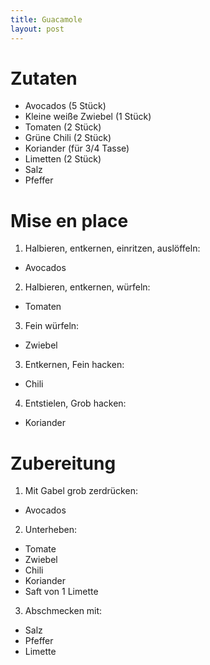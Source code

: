 ```yaml
---
title: Guacamole
layout: post
---
```


# Zutaten

- Avocados (5 Stück)
- Kleine weiße Zwiebel (1 Stück)
- Tomaten (2 Stück)
- Grüne Chili (2 Stück)
- Koriander (für 3/4 Tasse)
- Limetten (2 Stück)
- Salz
- Pfeffer

# Mise en place

1. Halbieren, entkernen, einritzen, auslöffeln:
  - Avocados
2. Halbieren, entkernen, würfeln:
  - Tomaten
3. Fein würfeln:
  - Zwiebel
3. Entkernen, Fein hacken:
  - Chili
4. Entstielen, Grob hacken:
  - Koriander

# Zubereitung

1. Mit Gabel grob zerdrücken:
  - Avocados
2. Unterheben:
  - Tomate
  - Zwiebel
  - Chili
  - Koriander
  - Saft von 1 Limette
3. Abschmecken mit:
  - Salz
  - Pfeffer
  - Limette
